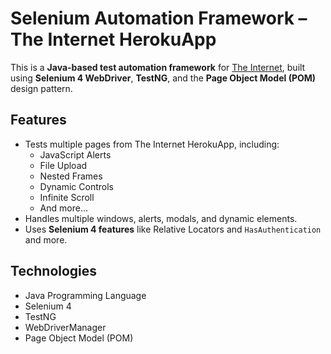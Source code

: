 # Selenium Automation Framework – The Internet HerokuApp

This is a **Java-based test automation framework** for [The Internet](https://the-internet.herokuapp.com/), built using **Selenium 4 WebDriver**, **TestNG**, and the **Page Object Model (POM)** design pattern.

## Features
- Tests multiple pages from The Internet HerokuApp, including:
  - JavaScript Alerts
  - File Upload
  - Nested Frames
  - Dynamic Controls
  - Infinite Scroll
  - And more…
- Handles multiple windows, alerts, modals, and dynamic elements.
- Uses **Selenium 4 features** like Relative Locators and `HasAuthentication` and more.

## Technologies
- Java Programming Language
- Selenium 4
- TestNG
- WebDriverManager
- Page Object Model (POM)
